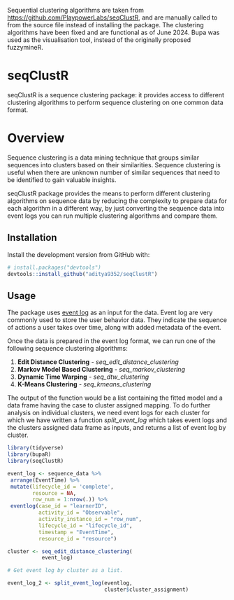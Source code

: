 
<!-- README.md is generated from README.Rmd. Please edit that file -->

Sequential clustering algorithms are taken from
<https://github.com/PlaypowerLabs/seqClustR>, and are manually called to
from the source file instead of installing the package. The clustering
algorithms have been fixed and are functional as of June 2024. Bupa was
used as the visualisation tool, instead of the originally proposed
fuzzymineR.

# seqClustR

<!-- badges: start -->
<!-- badges: end -->

seqClustR is a sequence clustering package: it provides access to
different clustering algorithms to perform sequence clustering on one
common data format.

# Overview

Sequence clustering is a data mining technique that groups similar
sequences into clusters based on their similarities. Sequence clustering
is useful when there are unknown number of similar sequences that need
to be identified to gain valuable insights.

seqClustR package provides the means to perform different clustering
algorithms on sequence data by reducing the complexity to prepare data
for each algorithm in a different way, by just converting the sequence
data into event logs you can run multiple clustering algorithms and
compare them.

## Installation

Install the development version from GitHub with:

``` r
# install.packages("devtools")
devtools::install_github("aditya9352/seqClustR")
```

## Usage

The package uses [event
log](https://www.bupar.net/creating_eventlogs.html) as an input for the
data. Event log are very commonly used to store the user behavior data.
They indicate the sequence of actions a user takes over time, along with
added metadata of the event.

Once the data is prepared in the event log format, we can run one of the
following sequence clustering algorithms:

1.  **Edit Distance Clustering** - *seq_edit_distance_clustering*
2.  **Markov Model Based Clustering** - *seq_markov_clustering*
3.  **Dynamic Time Warping** - *seq_dtw_clustering*
4.  **K-Means Clustering** - *seq_kmeans_clustering*

The output of the function would be a list containing the fitted model
and a data frame having the case to cluster assigned mapping. To do
further analysis on individual clusters, we need event logs for each
cluster for which we have written a function *split_event_log* which
takes event logs and the clusters assigned data frame as inputs, and
returns a list of event log by cluster.

``` r
library(tidyverse)
library(bupaR)
library(seqClustR)

event_log <- sequence_data %>% 
 arrange(EventTime) %>% 
 mutate(lifecycle_id = 'complete',
        resource = NA,
        row_num = 1:nrow(.)) %>% 
 eventlog(case_id = "learnerID", 
          activity_id = "Observable", 
          activity_instance_id = "row_num",
          lifecycle_id = "lifecycle_id",
          timestamp = "EventTime", 
          resource_id = "resource")

cluster <- seq_edit_distance_clustering(
           event_log)

# Get event log by cluster as a list.

event_log_2 <- split_event_log(eventlog, 
                               cluster$cluster_assignment)
```
